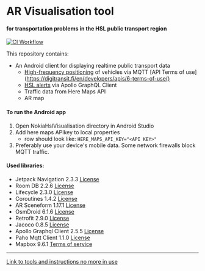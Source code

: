 # AR Visualisation tool
#### for transportation problems in the HSL public transport region

[![CI Workflow](https://github.com/xpyx/nokia-hsl/actions/workflows/android-workflow.yaml/badge.svg)](https://github.com/xpyx/nokia-hsl/actions/workflows/android-workflow.yaml)

This repository contains:

- An Android client for displaying realtime public transport data 
    - [High-frequency positioning](https://digitransit.fi/en/developers/apis/4-realtime-api/vehicle-positions/) of vehicles via MQTT [API Terms of use](https://digitransit.fi/en/developers/apis/6-terms-of-use() 
    - [HSL alerts](https://digitransit.fi/en/developers/apis/1-routing-api/disruption-info/) via Apollo GraphQL Client
    - Traffic data from Here Maps API
    - AR map 

#### To run the Android app

1. Open NokiaHslVisualisation directory in Android Studio
2. Add here maps APIkey to local.properties
    - row should look like:
    `HERE_MAPS_API_KEY="<API KEY>"`
3. Preferably use your device's mobile data. Some network firewalls block MQTT traffic.

#### Used libraries:

- Jetpack Navigation 2.3.3 [License](https://developer.android.com/license)
- Room DB 2.2.6 [License](https://developer.android.com/license)
- Lifecycle 2.3.0 [License](https://developer.android.com/license)
- Coroutines 1.4.2 [License](https://developer.android.com/license)
- AR Sceneform 1.17.1 [License](https://github.com/google-ar/sceneform-android-sdk/blob/master/LICENSE)
- OsmDroid 6.1.6 [License](https://github.com/osmdroid/osmdroid/blob/master/LICENSE)
- Retrofit 2.9.0 [License](https://github.com/square/retrofit/blob/master/LICENSE.txt)
- Jacoco 0.8.5 [License](https://www.eclemma.org/jacoco/trunk/doc/license.html)
- Apollo Graphql Client 2.5.5 [License](https://github.com/apollographql/apollo/blob/main/LICENSE)
- Paho Mqtt Client 1.1.0 [License](https://www.eclipse.org/org/documents/epl-v10.php)
- Mapbox 9.6.1 [Terms of service](https://www.mapbox.com/legal/tos)


---


[Link to tools and instructions no more in use](README_OLD.md)
